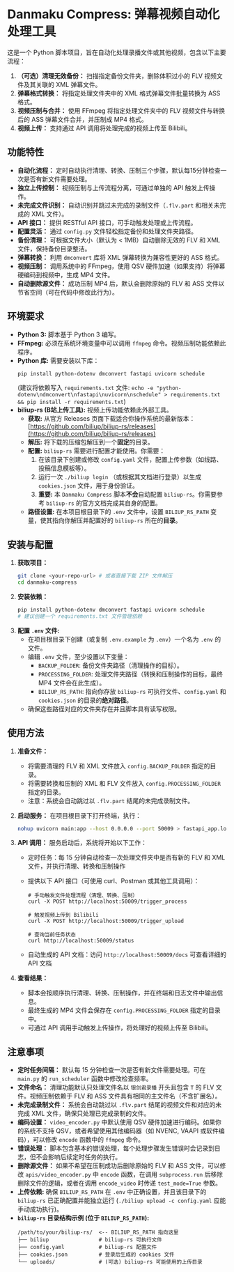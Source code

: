 # Danmaku Compress: 弹幕视频自动化处理工具

这是一个 Python 脚本项目，旨在自动化处理录播文件或其他视频，包含以下主要流程：

1.  **（可选）清理无效备份：** 扫描指定备份文件夹，删除体积过小的 FLV 视频文件及其关联的 XML 弹幕文件。
2.  **弹幕格式转换：** 将指定处理文件夹中的 XML 格式弹幕文件批量转换为 ASS 格式。
3.  **视频压制与合并：** 使用 FFmpeg 将指定处理文件夹中的 FLV 视频文件与转换后的 ASS 弹幕文件合并，并压制成 MP4 格式。
4.  **视频上传：** 支持通过 API 调用将处理完成的视频上传至 Bilibili。

## 功能特性

*   **自动化流程：** 定时自动执行清理、转换、压制三个步骤，默认每15分钟检查一次是否有新文件需要处理。
*   **独立上传控制：** 视频压制与上传流程分离，可通过单独的 API 触发上传操作。
*   **未完成文件识别：** 自动识别并跳过未完成的录制文件（`.flv.part` 和相关未完成的 XML 文件）。
*   **API 接口：** 提供 RESTful API 接口，可手动触发处理或上传流程。
*   **配置灵活：** 通过 `config.py` 文件轻松指定备份和处理文件夹路径。
*   **备份清理：** 可根据文件大小（默认为 < 1MB）自动删除无效的 FLV 和 XML 文件，保持备份目录整洁。
*   **弹幕转换：** 利用 `dmconvert` 库将 XML 弹幕转换为兼容性更好的 ASS 格式。
*   **视频压制：** 调用系统中的 FFmpeg，使用 QSV 硬件加速（如果支持）将弹幕硬编码到视频中，生成 MP4 文件。
*   **自动删除源文件：** 成功压制 MP4 后，默认会删除原始的 FLV 和 ASS 文件以节省空间（可在代码中修改此行为）。

## 环境要求

*   **Python 3:** 脚本基于 Python 3 编写。
*   **FFmpeg:** 必须在系统环境变量中可以调用 `ffmpeg` 命令。视频压制功能依赖此程序。
*   **Python 库:** 需要安装以下库：
    ```bash
    pip install python-dotenv dmconvert fastapi uvicorn schedule
    ```
    (建议将依赖写入 `requirements.txt` 文件: `echo -e "python-dotenv\ndmconvert\nfastapi\nuvicorn\nschedule" > requirements.txt && pip install -r requirements.txt`)
*   **biliup-rs (B站上传工具):** 视频上传功能依赖此外部工具。
    *   **获取:** 从官方 Releases 页面下载适合你操作系统的最新版本：[https://github.com/biliup/biliup-rs/releases](https://github.com/biliup/biliup-rs/releases)
    *   **解压:** 将下载的压缩包解压到一个**固定**的目录。
    *   **配置:** `biliup-rs` 需要进行配置才能使用。你需要：
        1.  在该目录下创建或修改 `config.yaml` 文件，配置上传参数（如线路、投稿信息模板等）。
        2.  运行一次 `./biliup login` （或根据其文档进行登录）以生成 `cookies.json` 文件，用于身份验证。
        3.  **重要:** 本 `Danmaku Compress` 脚本**不会**自动配置 `biliup-rs`。你需要参考 `biliup-rs` 的官方文档完成其自身的配置。
    *   **路径设置:** 在本项目根目录下的 `.env` 文件中，设置 `BILIUP_RS_PATH` 变量，使其指向你解压并配置好的 `biliup-rs` 所在的**目录**。

## 安装与配置

1.  **获取项目：**
    ```bash
    git clone <your-repo-url> # 或者直接下载 ZIP 文件解压
    cd danmaku-compress
    ```
2.  **安装依赖：**
    ```bash
    pip install python-dotenv dmconvert fastapi uvicorn schedule
    # 建议创建一个 requirements.txt 文件管理依赖
    ```
3.  **配置 `.env` 文件:**
    *   在项目根目录下创建（或复制 `.env.example` 为 `.env`）一个名为 `.env` 的文件。
    *   编辑 `.env` 文件，至少设置以下变量：
        *   `BACKUP_FOLDER`: 备份文件夹路径（清理操作的目标）。
        *   `PROCESSING_FOLDER`: 处理文件夹路径（转换和压制操作的目标，最终 MP4 文件会在此生成）。
        *   `BILIUP_RS_PATH`: 指向你存放 `biliup-rs` 可执行文件、`config.yaml` 和 `cookies.json` 的目录的**绝对路径**。
    *   确保这些路径对应的文件夹存在并且脚本具有读写权限。

## 使用方法

1.  **准备文件：**
    *   将需要清理的 FLV 和 XML 文件放入 `config.BACKUP_FOLDER` 指定的目录。
    *   将需要转换和压制的 XML 和 FLV 文件放入 `config.PROCESSING_FOLDER` 指定的目录。
    *   注意：系统会自动跳过以 `.flv.part` 结尾的未完成录制文件。

2.  **启动服务：**
    在项目根目录下打开终端，执行：
    ```bash
    nohup uvicorn main:app --host 0.0.0.0 --port 50009 > fastapi_app.log 2>&1 &
    ```

3.  **API 调用：**
    服务启动后，系统将开始以下工作：
    * 定时任务：每 15 分钟自动检查一次处理文件夹中是否有新的 FLV 和 XML 文件，并执行清理、转换和压制操作
    * 提供以下 API 接口（可使用 curl、Postman 或其他工具调用）：
      ```
      # 手动触发文件处理流程（清理、转换、压制）
      curl -X POST http://localhost:50009/trigger_process
      
      # 触发视频上传到 Bilibili
      curl -X POST http://localhost:50009/trigger_upload
      
      # 查询当前任务状态
      curl http://localhost:50009/status
      ```
    
    * 自动生成的 API 文档：访问 `http://localhost:50009/docs` 可查看详细的 API 文档

4.  **查看结果：**
    *   脚本会按顺序执行清理、转换、压制操作，并在终端和日志文件中输出信息。
    *   最终生成的 MP4 文件会保存在 `config.PROCESSING_FOLDER` 指定的目录中。
    *   可通过 API 调用手动触发上传操作，将处理好的视频上传至 Bilibili。

## 注意事项

*   **定时任务间隔：** 默认每 15 分钟检查一次是否有新文件需要处理。可在 `main.py` 的 `run_scheduler` 函数中修改检查频率。
*   **文件命名：** 清理功能默认只处理文件名以 `银剑君录播` 开头且包含 `T` 的 FLV 文件。视频压制依赖于 FLV 和 ASS 文件具有相同的主文件名（不含扩展名）。
*   **未完成录制文件：** 系统会自动跳过以 `.flv.part` 结尾的视频文件和对应的未完成 XML 文件，确保只处理已完成录制的文件。
*   **编码设置：** `video_encoder.py` 中默认使用 QSV 硬件加速进行编码。如果你的系统不支持 QSV，或者希望使用其他编码器（如 NVENC, VAAPI 或软件编码），可以修改 `encode` 函数中的 `ffmpeg` 命令。
*   **错误处理：** 脚本包含基本的错误处理，每个处理步骤发生错误时会记录到日志，但不会影响后续定时任务的执行。
*   **删除源文件：** 如果不希望在压制成功后删除原始的 FLV 和 ASS 文件，可以修改 `apis/video_encoder.py` 中 `encode` 函数，在调用 `subprocess.run` 后移除删除文件的逻辑，或者在调用 `encode_video` 时传递 `test_mode=True` 参数。
*   **上传依赖:** 确保 `BILIUP_RS_PATH` 在 `.env` 中正确设置，并且该目录下的 `biliup-rs` 已正确配置并能独立运行 (`./biliup upload -c config.yaml` 应能手动成功执行)。
*   **`biliup-rs` 目录结构示例 (位于 `BILIUP_RS_PATH`):**
    ```
    /path/to/your/biliup-rs/  <-- BILIUP_RS_PATH 指向这里
    ├── biliup                # biliup-rs 可执行文件
    ├── config.yaml           # biliup-rs 配置文件
    ├── cookies.json          # 登录后生成的 cookies 文件
    └── uploads/              # (可选) biliup-rs 可能使用的上传目录
    ```

